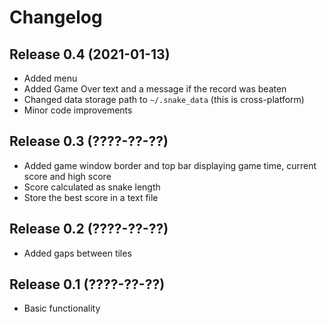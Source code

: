 # Changelog

## Release 0.4 (2021-01-13)
* Added menu
* Added Game Over text and a message if the record was beaten
* Changed data storage path to `~/.snake_data` (this is cross-platform)
* Minor code improvements

## Release 0.3 (????-??-??)
* Added game window border and top bar displaying game time, current score and high score
* Score calculated as snake length
* Store the best score in a text file

## Release 0.2 (????-??-??)
* Added gaps between tiles

## Release 0.1 (????-??-??)
* Basic functionality
